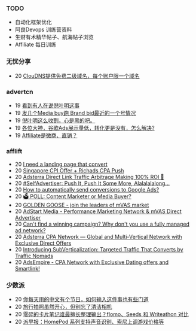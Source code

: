 ### TODO
-  自动化框架优化
-  阿良Devops 训练营资料
-  生财有术精华帖子、航海帖子浏览
-  Affiliate 每日训练

### 无忧分享
<!-- ruyo:START -->
-  20 [ClouDNS提供免费二级域名，每个账户限一个域名](https://51.ruyo.net/18345.html)<!-- ruyo:END -->

### advertcn
<!-- advertcn:START -->
-  19 [看到有人在说倪叶明这事](https://www.advertcn.com/forum.php?mod=viewthread&tid=110003)
-  19 [发几个Media buy跑 Brand bid最近的一个号情况](https://www.advertcn.com/forum.php?mod=viewthread&tid=109999)
-  19 [倪叶明这么收割，心是黑的吧。](https://www.advertcn.com/forum.php?mod=viewthread&tid=109998)
-  19 [各位大神，谷歌Ads展示量低，转化更是没有，怎么解决?](https://www.advertcn.com/forum.php?mod=viewthread&tid=109993)
-  19 [Affiliate是微商、直销？](https://www.advertcn.com/forum.php?mod=viewthread&tid=109991)<!-- advertcn:END -->

### afflift
<!-- afflift:START -->
-  20 [I need a landing page that convert](https://afflift.com/f/threads/i-need-a-landing-page-that-convert.10754/)
-  20 [Singapore CPI Offer + Richads CPA Push](https://afflift.com/f/threads/singapore-cpi-offer-richads-cpa-push.10772/)
-  20 [Adsterra Direct Link Traffic Arbitrage Making 100% ROI 🚀](https://afflift.com/f/threads/adsterra-direct-link-traffic-arbitrage-making-100-roi-%F0%9F%9A%80.10770/)
-  20 [#SelfAdvertiser: Push It, Push It Some More, Alalalalalong...](https://afflift.com/f/threads/selfadvertiser-push-it-push-it-some-more-alalalalalong.10743/)
-  20 [How to automatically send conversions to Google Ads?](https://afflift.com/f/threads/how-to-automatically-send-conversions-to-google-ads.10774/)
-  20 [🗳️ POLL: Content Marketer or Media Buyer?](https://afflift.com/f/threads/%F0%9F%97%B3%EF%B8%8F-poll-content-marketer-or-media-buyer.10777/)
-  20 [GOLDEN GOOSE - join the leaders of mVAS market](https://afflift.com/f/threads/golden-goose-join-the-leaders-of-mvas-market.5191/)
-  20 [AdStart Media - Performance Marketing Network &amp; mVAS Direct Advertiser](https://afflift.com/f/threads/adstart-media-performance-marketing-network-mvas-direct-advertiser.9494/)
-  20 [Can&#39;t find a winning campaign? Why don&#39;t you use a fully managed ad network?](https://afflift.com/f/threads/cant-find-a-winning-campaign-why-dont-you-use-a-fully-managed-ad-network.10771/)
-  20 [Adsterra CPA Network — Global and Multi-Vertical Network with Exclusive Direct Offers](https://afflift.com/f/threads/adsterra-cpa-network-%E2%80%94-global-and-multi-vertical-network-with-exclusive-direct-offers.10001/)
-  20 [Introducing SubVerticalization: Targeted Traffic That Converts by Traffic Nomads](https://afflift.com/f/threads/introducing-subverticalization-targeted-traffic-that-converts-by-traffic-nomads.10776/)
-  20 [AdsEmpire - CPA Network with Exclusive Dating offers and Smartlink!](https://afflift.com/f/threads/adsempire-cpa-network-with-exclusive-dating-offers-and-smartlink.6820/)<!-- afflift:END -->

### 少数派
<!-- sspai:START -->
-  20 [你每天用的中文有个节日，如何输入这件事也有些门道](https://sspai.com/post/79385)
-  20 [旅行拍照虽然开心，但别忘了清洁相机](https://sspai.com/post/68863)
-  20 [零碎的卡片笔记谁最擅长整理输出？flomo、Seeds 和 Writeathon 对比](https://sspai.com/post/79373)
-  20 [派早报：HomePod 系列支持声音识别、索尼上调游戏价格等](https://sspai.com/post/79383)<!-- sspai:END -->
